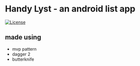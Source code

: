 # Handy Lyst - an android list app

[![License](https://img.shields.io/badge/license-MIT-blue.svg?style=flat-square)](LICENSE)

## made using
 - mvp pattern
 - dagger 2
 - butterknife
